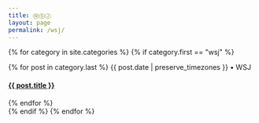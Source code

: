```yaml
---
title: ⓌⓈⒿ
layout: page
permalink: /wsj/
---
```

{% for category in site.categories %}
  {% if category.first == "wsj" %}
  <div>
    {% for post in category.last %}
    <span class="postdate">{{ post.date | preserve_timezones }}</span> • <span class="author">WSJ</span>
    <h4><a href="{{site.url}}{{site.baseurl}}{{ post.url }}">{{ post.title }}</a></h4>
    {% endfor %}
  </div>
  {% endif %}
{% endfor %}

